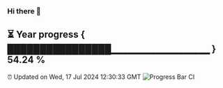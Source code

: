 ### Hi there 👋
⏳ Year progress { ████████████████▁▁▁▁▁▁▁▁▁▁▁▁▁▁ } 54.24 %
---
⏰ Updated on Wed, 17 Jul 2024 12:30:33 GMT
![Progress Bar CI](https://github.com/liununu/liununu/workflows/Progress%20Bar%20CI/badge.svg)

